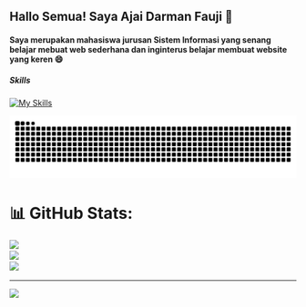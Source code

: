 ## Hallo Semua! Saya Ajai Darman Fauji 👋
#### Saya merupakan mahasiswa jurusan Sistem Informasi yang senang belajar mebuat web sederhana dan inginterus belajar membuat website yang keren 😄
<!--
**ajaidf/ajaidf** is a ✨ _special_ ✨ repository because its `README.md` (this file) appears on your GitHub profile.

Here are some ideas to get you started:

- 🔭 I’m currently working on ...
- 🌱 I’m currently learning ...
- 👯 I’m looking to collaborate on ...
- 🤔 I’m looking for help with ...
- 💬 Ask me about ...
- 📫 How to reach me: ...
- 😄 Pronouns: ...
- ⚡ Fun fact: ...
-->
##### Skills
[![My Skills](https://skillicons.dev/icons?i=html,css,php,js,bootstrap)](https://skillicons.dev)

<img src="https://raw.githubusercontent.com/ajaidf/ajaidf/output/snake.svg" alt="Snake animation" />

# 📊 GitHub Stats:
![](https://github-readme-stats.vercel.app/api?username=ajaidf&theme=prussian&hide_border=true&include_all_commits=false&count_private=false)<br/>
![](https://nirzak-streak-stats.vercel.app/?user=ajaidf&theme=prussian&hide_border=true)<br/>
![](https://github-readme-stats.vercel.app/api/top-langs/?username=ajaidf&theme=prussian&hide_border=true&include_all_commits=false&count_private=false&layout=compact)

---
[![](https://visitcount.itsvg.in/api?id=ajaidf&icon=0&color=0)](https://visitcount.itsvg.in)

<!-- Proudly created with GPRM ( https://gprm.itsvg.in ) -->
